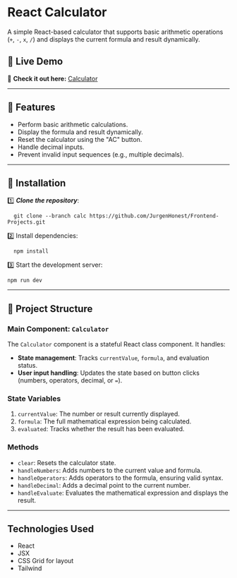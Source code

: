 # React Calculator

A simple React-based calculator that supports basic arithmetic operations (`+`, `-`, `x`, `/`) and displays the current formula and result dynamically.

## 🌟 Live Demo  
🔗 **Check it out here:** [Calculator](https://calc-9869.netlify.app/)

---

## 🚀 Features
- Perform basic arithmetic calculations.
- Display the formula and result dynamically.
- Reset the calculator using the "AC" button.
- Handle decimal inputs.
- Prevent invalid input sequences (e.g., multiple decimals).

---

## 🚀 Installation
1️⃣ ***Clone the repository***:  
```
  git clone --branch calc https://github.com/JurgenHonest/Frontend-Projects.git

```
2️⃣ Install dependencies:
```
  npm install
```
3️⃣ Start the development server:
```
npm run dev
```
---


## 📂 Project Structure

### Main Component: `Calculator`
The `Calculator` component is a stateful React class component. It handles:
- **State management**: Tracks `currentValue`, `formula`, and evaluation status.
- **User input handling**: Updates the state based on button clicks (numbers, operators, decimal, or `=`).

### State Variables
1. `currentValue`: The number or result currently displayed.
2. `formula`: The full mathematical expression being calculated.
3. `evaluated`: Tracks whether the result has been evaluated.

### Methods
- `clear`: Resets the calculator state.
- `handleNumbers`: Adds numbers to the current value and formula.
- `handleOperators`: Adds operators to the formula, ensuring valid syntax.
- `handleDecimal`: Adds a decimal point to the current number.
- `handleEvaluate`: Evaluates the mathematical expression and displays the result.
---

## Technologies Used
- React
- JSX
- CSS Grid for layout
- Tailwind

